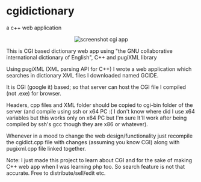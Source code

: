 # cgidictionary 
a c++ web application

  <p align="center">
  <img src="https://i.imgur.com/K9Xx0A8.png" alt="screenshot cgi app"> 
  </p>
  
This is CGI based dictionary web app using "the GNU collaborative international dictionary of English", C++ and pugiXML library 

Using pugiXML (XML parsing API for C++) I wrote a web application which searches in dictionary XML files I downloaded named GCIDE.

It is CGI (google it) based; so that server can host the CGI file I compiled (not .exe) for browser.

Headers, cpp files and XML folder should be copied to cgi-bin folder of the server (and compile using ssh or x64 PC :( I don't know where did I use x64 variables but this works only on x64 PC but I'm sure It'll work after being compiled by ssh's gcc though they are x86 or whatever).

Whenever in a mood to change the web design/functionality just recompile the cgidict.cpp file with changes (assuming you know CGI) along
with pugixml.cpp file linked together.

Note: I just made this project to learn about CGI and for the sake of making C++ web app when I was learning php too. So search feature 
is not that accurate. Free to distribute/sell/edit etc.
